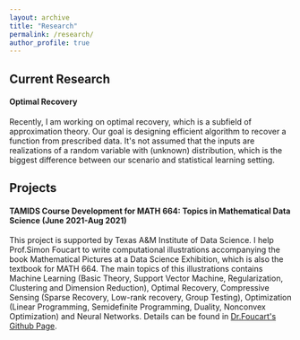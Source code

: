 ```yaml
---
layout: archive
title: "Research"
permalink: /research/
author_profile: true
---
```


## Current Research ##
#### Optimal Recovery ####

Recently, I am working on optimal recovery, which is a subfield of approximation theory. Our goal is designing efficient algorithm to recover a function from prescribed data. It's not assumed that the inputs are realizations of a random variable with (unknown) distribution, which is the biggest difference between our scenario and statistical learning setting. 

## Projects ##

#### TAMIDS Course Development for MATH 664: Topics in Mathematical Data Science (June 2021-Aug 2021) ####

This project is supported by Texas A&M Institute of Data Science. I help Prof.Simon Foucart to write computational illustrations accompanying the book Mathematical Pictures at a Data Science Exhibition, which is also the textbook for MATH 664. The main topics of this illustrations contains Machine Learning (Basic Theory, Support Vector Machine, Regularization, Clustering and Dimension Reduction), Optimal Recovery, Compressive Sensing (Sparse Recovery, Low-rank recovery, Group Testing), Optimization (Linear Programming, Semidefinite Programming, Duality, Nonconvex Optimization) and Neural Networks. Details can be found in <a href="https://github.com/foucart/Mathematical_Pictures_at_a_Data_Science_Exhibition" target="_blank">Dr.Foucart's Github Page</a>. 
